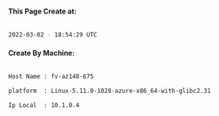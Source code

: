 
   
#### This Page Create at:

```bash

2022-03-02 - 18:54:29 UTC

```

#### Create By Machine:

```bash

Host Name : fv-az148-675

platform  : Linux-5.11.0-1028-azure-x86_64-with-glibc2.31

Ip Local  : 10.1.0.4

```

